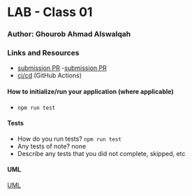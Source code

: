 # LAB - Class 01

### Author: Ghourob Ahmad Alswalqah
### Links and Resources
- [submission PR](https://github.com/Goorob-401-advanced-javascript/class-01-Node-Ecosystem/pull/1)
-[submission PR](https://github.com/Goorob-401-advanced-javascript/class-01-Node-Ecosystem/pull/2) 
- [ci/cd](https://github.com/Goorob-401-advanced-javascript/class-01-Node-Ecosystem/actions) (GitHub Actions)


#### How to initialize/run your application (where applicable)
- `npm run test`
#### Tests
- How do you run tests? `npm run test`
- Any tests of note? none
- Describe any tests that you did not complete, skipped, etc
#### UML
[UML](https://github.com/Goorob-401-advanced-javascript/class-01-Node-Ecosystem/blob/lab1/20200125_020406.jpg)
